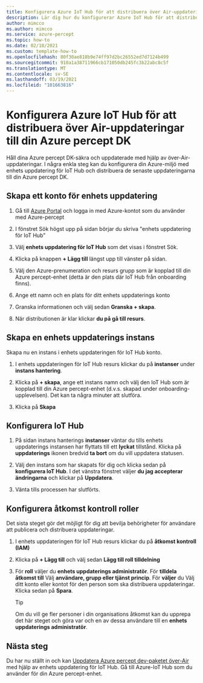 ```yaml
---
title: Konfigurera Azure IoT Hub för att distribuera över Air-uppdateringar
description: Lär dig hur du konfigurerar Azure IoT Hub för att distribuera uppdateringar via Air till Azure percept DK
author: mimcco
ms.author: mimcco
ms.service: azure-percept
ms.topic: how-to
ms.date: 02/18/2021
ms.custom: template-how-to
ms.openlocfilehash: 80f30ae818b9e74ff97d2bc26552ed7d7124b499
ms.sourcegitcommit: 910a1a38711966cb171050db245fc3b22abc8c5f
ms.translationtype: MT
ms.contentlocale: sv-SE
ms.lasthandoff: 03/19/2021
ms.locfileid: "101663816"
---
```

# <a name="how-to-set-up-azure-iot-hub-to-deploy-over-the-air-updates-to-your-azure-percept-dk"></a>Konfigurera Azure IoT Hub för att distribuera över Air-uppdateringar till din Azure percept DK
Håll dina Azure percept DK-säkra och uppdaterade med hjälp av över-Air-uppdateringar. I några enkla steg kan du konfigurera din Azure-miljö med enhets uppdatering för IoT Hub och distribuera de senaste uppdateringarna till din Azure percept DK.

## <a name="create-a-device-update-account"></a>Skapa ett konto för enhets uppdatering

1. Gå till [Azure Portal](https://portal.azure.com) och logga in med Azure-kontot som du använder med Azure-percept 

1. I fönstret Sök högst upp på sidan börjar du skriva "enhets uppdatering för IoT Hub"

1. Välj **enhets uppdatering för IoT Hub** som det visas i fönstret Sök.

1. Klicka på knappen **+ Lägg till** längst upp till vänster på sidan.

1. Välj den Azure-prenumeration och resurs grupp som är kopplad till din Azure percept-enhet (detta är den plats där IoT Hub från onboarding finns).

1. Ange ett namn och en plats för ditt enhets uppdaterings konto

1. Granska informationen och välj sedan **Granska + skapa**.
 
1. När distributionen är klar klickar **du på gå till resurs**.
 
## <a name="create-a-device-update-instance"></a>Skapa en enhets uppdaterings instans
Skapa nu en instans i enhets uppdateringen för IoT Hub konto.

1. I enhets uppdateringen för IoT Hub resurs klickar du på **instanser** under **instans hantering**.
 
1. Klicka på **+ skapa**, ange ett instans namn och välj den IoT Hub som är kopplad till din Azure percept-enhet (d.v.s. skapad under onboarding-upplevelsen). Det kan ta några minuter att slutföra.
 
1. Klicka på **Skapa**

## <a name="configure-iot-hub"></a>Konfigurera IoT Hub

1. På sidan instans hanterings **instanser** väntar du tills enhets uppdaterings instansen har flyttats till ett **lyckat** tillstånd. Klicka på **uppdaterings** ikonen bredvid **ta bort** om du vill uppdatera statusen.
 
1. Välj den instans som har skapats för dig och klicka sedan på **konfigurera IoT Hub**. I det vänstra fönstret väljer **du jag accepterar ändringarna** och klickar på **Uppdatera**.
 
1. Vänta tills processen har slutförts.
 
## <a name="configure-access-control-roles"></a>Konfigurera åtkomst kontroll roller
Det sista steget gör det möjligt för dig att bevilja behörigheter för användare att publicera och distribuera uppdateringar.

1. I enhets uppdateringen för IoT Hub resurs klickar du på **åtkomst kontroll (IAM)**
 
2. Klicka på **+ Lägg till** och välj sedan **Lägg till roll tilldelning**
 
3. För **roll** väljer du **enhets uppdaterings administratör**. För **tilldela åtkomst till** Välj **användare, grupp eller tjänst princip**. För **väljer** du Välj ditt konto eller kontot för den person som ska distribuera uppdateringar. Klicka sedan på **Spara**. 

    > [!TIP]
    > Om du vill ge fler personer i din organisations åtkomst kan du upprepa det här steget och göra var och en av dessa användare till en **enhets uppdaterings administratör**.

## <a name="next-steps"></a>Nästa steg

Du har nu ställt in och kan [Uppdatera Azure percept dev-paketet över-Air](./how-to-update-over-the-air.md) med hjälp av enhets uppdatering för IoT Hub. Gå till Azure-IoT Hub som du använder för din Azure percept-enhet.